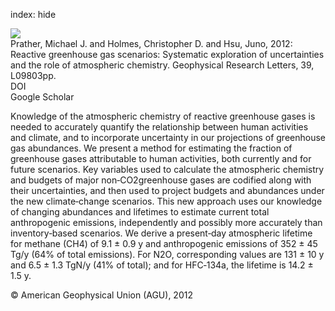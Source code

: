 index: hide

<div class="Citation">
    <div class="Citation-thumb CitationThumb-linked"  data-href="https://doi.org/10.1029/2012gl051440">
      <img src="https://static.claimspace.cloud/climate-study-static/refs/thumbs/6/Prather_et_al_2012-thumb.png" />
    </div>

  <div class="Citation-body">
    <div class="Citation-text">Prather, Michael J. and Holmes, Christopher D. and Hsu, Juno, 2012: Reactive greenhouse gas scenarios: Systematic exploration of uncertainties and the role of atmospheric chemistry. <span class="Article-journal">Geophysical Research Letters, </span><span class="Article-volume">39, </span>L09803pp.</div>
    <div class="Citation-links">
      <div class="CitationLink" data-href="https://doi.org/10.1029/2012gl051440">
        <div class="CitationLink-icon CitationLink-Doi"></div>
        <div class="CitationLink-text">DOI</div>
      </div>
      <div class="CitationLink" data-href="https://scholar.google.com/scholar?q=10.1029/2012gl051440">
        <div class="CitationLink-icon CitationLink-Scholar"></div>
        <div class="CitationLink-text">Google Scholar</div>
      </div>
    </div>
  </div>
</div>

Knowledge of the atmospheric chemistry of reactive greenhouse gases is needed to accurately quantify the relationship between human activities and climate, and to incorporate uncertainty in our projections of greenhouse gas abundances. We present a method for estimating the fraction of greenhouse gases attributable to human activities, both currently and for future scenarios. Key variables used to calculate the atmospheric chemistry and budgets of major non‐CO2greenhouse gases are codified along with their uncertainties, and then used to project budgets and abundances under the new climate‐change scenarios. This new approach uses our knowledge of changing abundances and lifetimes to estimate current total anthropogenic emissions, independently and possibly more accurately than inventory‐based scenarios. We derive a present‐day atmospheric lifetime for methane (CH4) of 9.1 ± 0.9 y and anthropogenic emissions of 352 ± 45 Tg/y (64% of total emissions). For N2O, corresponding values are 131 ± 10 y and 6.5 ± 1.3 TgN/y (41% of total); and for HFC‐134a, the lifetime is 14.2 ± 1.5 y.

<div class="Citation-copy">
&copy; American Geophysical Union (AGU), 2012
</div>